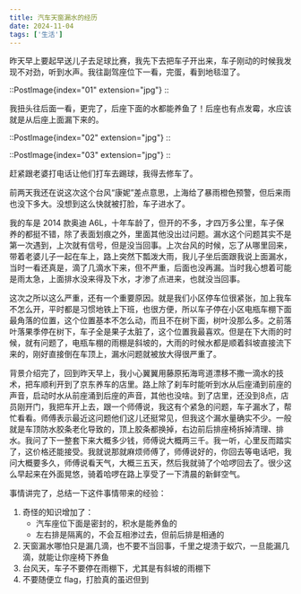 ```yaml
---
title: 汽车天窗漏水的经历
date: 2024-11-04
tags: ['生活']
---
```


昨天早上要起早送儿子去足球比赛，我先下去把车子开出来，车子刚动的时候我发现不对劲，听到水声。我往副驾座位下一看，完蛋，看到地毯湿了。

::PostImage{index="01" extension="jpg"}
::

我扭头往后面一看，更完了，后座下面的水都能养鱼了！后座也有点发霉，水应该就是从后座上面漏下来的。

::PostImage{index="02" extension="jpg"}
::

::PostImage{index="03" extension="jpg"}
::

赶紧跟老婆打电话让他们打车去踢球，我得去修车了。

前两天我还在说这次这个台风“康妮”差点意思，上海给了暴雨橙色预警，但后来雨也没下多大。没想到这么快就被打脸，车子进水了。

我的车是 2014 款奥迪 A6L，十年车龄了，但开的不多，才四万多公里，车子保养的都挺不错，除了表面划痕之外，里面其他没出过问题。漏水这个问题其实不是第一次遇到，上次就有信号，但是没当回事。上次台风的时候，忘了从哪里回来，带着老婆儿子一起在车上，路上突然下瓢泼大雨，我儿子坐后面跟我说上面漏水，当时一看还真是，滴了几滴水下来，但不严重，后面也没再漏。当时我心想着可能是雨太急，上面排水没来得及下水，才渗了点进来，也就没当回事。

这次之所以这么严重，还有一个重要原因。就是我们小区停车位很紧张，加上我车不怎么开，平时都是习惯地铁上下班，也很方便，所以车子停在小区电瓶车棚下面最角落的位置，这个位置基本不怎么动，而且不在树下面，树叶没那么多。之前落叶落果季停在树下，车子全是果子太脏了，这个位置我最喜欢。但是在下大雨的时候，就有问题了，电瓶车棚的雨棚是斜坡的，大雨的时候水都是顺着斜坡直接流下来的，刚好直接倒在车顶上，漏水问题就被放大得很严重了。

背景介绍完了，回到昨天早上，我小心翼翼用藤原拓海弯道漂移不撒一滴水的技术，把车顺利开到了京东养车的店里。路上除了刹车时能听到水从后座涌到前座的声音，启动时水从前座涌到后座的声音，其他也没啥。到了店里，还没到8点，店员刚开门，我把车开上去，跟一个师傅说，我这有个紧急的问题，车子漏水了，帮忙看看。师傅表示最近这问题他们这儿还挺常见，但我这个漏水量确实不少。一般就是车顶防水胶条老化导致的，顶上胶条都换掉，右边前后排座椅拆掉清理、排水。我问了下一整套下来大概多少钱，师傅说大概两三千。我一听，心里反而踏实了，这价格还能接受。我就说那就麻烦师傅了，师傅说好的，你回去等电话吧，我问大概要多久，师傅说看天气，大概三五天，然后我就骑了个哈啰回去了。很少这么早起来在外面晃悠，骑着哈啰在路上享受了一下清晨的新鲜空气。

事情讲完了，总结一下这件事情带来的经验：

1. 奇怪的知识增加了：
    - 汽车座位下面是密封的，积水是能养鱼的
    - 左右排是隔离的，不会互相渗过去，但前后排是相通的
2. 天窗漏水哪怕只是漏几滴，也不要不当回事，千里之堤溃于蚁穴，一旦能漏几滴，就能让你座椅下养鱼
3. 台风天，车子不要停在雨棚下，尤其是有斜坡的雨棚下
4. 不要随便立 flag，打脸真的虽迟但到
